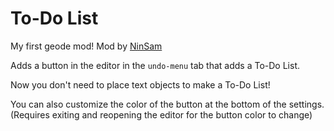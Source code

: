 # To-Do List

My first geode mod! Mod by [NinSam](user:20754112)

Adds a button in the editor in the `undo-menu` tab that adds a To-Do List. 

Now you don't need to place text objects to make a To-Do List! 

You can also customize the color of the button at the bottom of the settings. (Requires exiting and reopening the editor for the button color to change)